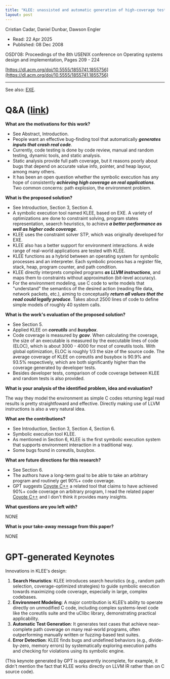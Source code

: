 ```yaml
---
title: "KLEE: unassisted and automatic generation of high-coverage tests for complex systems programs"
layout: post
---
```


Cristian Cadar, Daniel Dunbar, Dawson Engler

* Read: 22 Apr 2025
* Published: 08 Dec 2008

OSDI'08: Proceedings of the 8th USENIX conference on Operating systems design and implementation, Pages 209 - 224

[https://dl.acm.org/doi/10.5555/1855741.1855756](https://dl.acm.org/doi/10.5555/1855741.1855756)

---

See also: [EXE](/paper_notes/2025-04-21-EXE-Automatically-Generating-Inputs-of-Death).

# Q&A ([link](https://cseweb.ucsd.edu/~wgg/CSE210/howtoread.html))

**What are the motivations for this work?** 

* See Abstract, Introduction.
* People want an effective bug-finding tool that automatically ***generates inputs that crash real code***.
* Currently, code testing is done by code review, manual and random testing, dynamic tools, and static analysis.
* Static analysis provide full path coverage, but it reasons poorly about bugs that depend on accurate value info, pointer, and heap layour, among many others.
* It has been an open question whether the symbolic execution has any hope of consistently ***achieving high coverage on real applications***. Two common concerns: path explosion, the environment problem.

**What is the proposed solution?**

* See Introduction, Section 3, Section 4. 
* A symbolic execution tool named KLEE, based on EXE. A variety of optimizations are done to constraint solving, program states representation, seaerch heuristics, to achieve ***a better performance as well as higher code coverage***. 
* KLEE uses the constraint solver STP, which was originally developed for EXE.
* KLEE also has a better support for environment interactions. A wide range of real-world applications are tested with KLEE.
* KLEE functions as a hybrid between an operating system for symbolic processes and an interpreter. Each symbolic process has a register file, stack, heap, program counter, and path condition.
* KLEE directly interprets compiled programs ***as LLVM instructions***, and maps them to constraints without approximation (bit-level accuracy).
* For the environment modeling, use C code to write models that "understand" the semantics of the desired action (reading file data, network packets, etc.), aiming to conceptually ***return all values that the read could legally produce***. Takes about 2500 lines of code to define simple models of roughly 40 system calls.

**What is the work's evaluation of the proposed solution?**

* See Section 5.
* Applied KLEE on ***coreutils*** and ***busybox***.
* Code coverage is measured by ***gcov***. When calculating the coverage, the size of an executable is measured by the executable lines of code (ELOC), which is about 3000 - 4000 for most of coreutils tools. With global optimization, ELOC is roughly 1/3 the size of the source code. The average coverage of KLEE on coreutils and busybox is 90.9% and 93.5% respectively, which are both significantly higher than the coverage generated by developer tests.
* Besides developer tests, comparison of code coverage between KLEE and random tests is also provided.

**What is your analysis of the identified problem, idea and evaluation?**

The way they model the environment as simple C codes returning legal read results is pretty straightfoward and effective. Directly making use of LLVM instructions is also a very natural idea. 

**What are the contributions?**
* See Introduction, Section 3, Section 4, Section 6.
* Symbolic execution tool KLEE.
* As mentioned in Section 6, KLEE is the first symbolic execution system that supports environment interaction in a traditional way.
* Some bugs found in coreutils, busybox.

**What are future directions for this research?**

* See Section 6.
* The authors have a long-term goal to be able to take an arbitrary program and routinely get 90%+ code coverage. 
* GPT suggests [Coyote C++](https://codemind.io/) a related tool that claims to have achieved 90%+ code coverage on arbitrary program, I read the related paper [Coyote C++](/paper_notes/2025-04-22-Coyote-C-An-Industrial-Strength-Fully-Automated-Unit-Testing-Tool) and I don't think it provides many insights.

**What questions are you left with?**

NONE

**What is your take-away message from this paper?**

NONE

# GPT-generated Keynotes
Innovations in KLEE's design:

1. **Search Heuristics**: KLEE introduces search heuristics (e.g., random path selection, coverage-optimized strategies) to guide symbolic execution towards maximizing code coverage, especially in large, complex codebases.
2. **Environment Modeling**: A major contribution is KLEE’s ability to operate directly on unmodified C code, including complex systems-level code like the coreutils suite and the uClibc library, demonstrating practical applicability.
3. **Automatic Test Generation**: It generates test cases that achieve near-complete path coverage on many real-world programs, often outperforming manually written or fuzzing-based test suites.
4. **Error Detection**: KLEE finds bugs and undefined behaviors (e.g., divide-by-zero, memory errors) by systematically exploring execution paths and checking for violations using its symbolic engine.

(This keynote generated by GPT is apparently incomplete, for example, it didn't mention the fact that KLEE works directly on LLVM IR rather than on C source code).